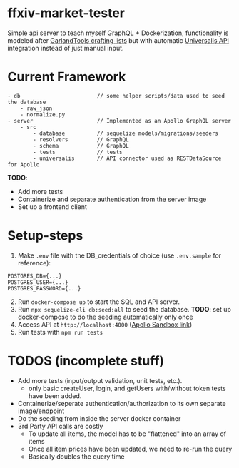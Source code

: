# ffxiv-market-tester
Simple api server to teach myself GraphQL + Dockerization, functionality is modeled after [GarlandTools crafting lists](https://garlandtools.org/db) but with automatic [Universalis API](https://universalis.app/docs/index.html) integration instead of just manual input.

# Current Framework
```
- db                        // some helper scripts/data used to seed the database
    - raw_json
    - normalize.py
- server                    // Implemented as an Apollo GraphQL server
    - src
        - database          // sequelize models/migrations/seeders
        - resolvers         // GraphQL
        - schema            // GraphQL
        - tests             // tests 
        - universalis       // API connector used as RESTDataSource for Apollo
```
**TODO**:
-   Add more tests
-   Containerize and separate authentication from the server image
-   Set up a frontend client

# Setup-steps
1. Make `.env` file with the DB_credentials of choice (use `.env.sample` for reference):
```
POSTGRES_DB={...}
POSTGRES_USER={...}
POSTGRES_PASSWORD={...}
```
2. Run `docker-compose up` to start the SQL and API server.
3. Run `npx sequelize-cli db:seed:all` to seed the database.
**TODO**: set up docker-compose to do the seeding automatically only once
4. Access API at `http://localhost:4000` ([Apollo Sandbox link](https://studio.apollographql.com/sandbox/explorer?endpoint=http%3A%2F%2Flocalhost%3A4000%2F))
5. Run tests with `npm run tests`

# TODOS (incomplete stuff)
- Add more tests (input/output validation, unit tests, etc.). 
    - only basic createUser, login, and getUsers with/without token tests have been added.
- Containerize/seperate authentication/authorization to its own separate image/endpoint
- Do the seeding from inside the server docker container
- 3rd Party API calls are costly
    - To update all items, the model has to be "flattened" into an array of items
    - Once all item prices have been updated, we need to re-run the query
    - Basically doubles the query time